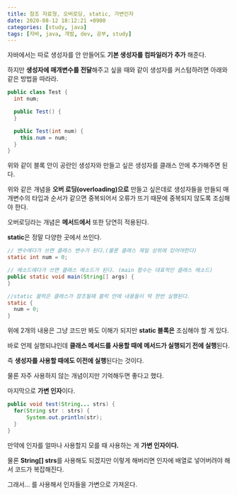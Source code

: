 ```yaml
---
title: 참조 자료형, 오버로딩, static, 가변인자
date: 2020-08-12 18:12:21 +0900
categories: [study, java]
tags: [자바, java, 개발, dev, 공부, study]
---
```


자바에서는 따로 생성자를 안 만들어도 **기본 생성자를 컴파일러가 추가** 해준다.

하지만 **생성자에 매개변수를 전달**해주고 싶을 때와 같이 생성자를 커스텀하려면 아래와 같은 방법을 따라라.

```java
public class Test {
  int num;

  public Test() {
  }

  public Test(int num) {
    this.num = num;
  }
}
```

위와 같이 블록 안이 공란인 생성자와 만들고 싶은 생성자를 클래스 안에 추가해주면 된다.

위와 같은 개념을 **오버 로딩(overloading)으로** 만들고 싶은데로 생성자들을 만들되 매개변수의 타입과 순서가 같으면 중복되어서 오류가 뜨기 때문에 중복되지 않도록 조심해야 한다.

오버로딩라는 개념은 **메서드에서** 또한 당연히 적용된다.

**static**은 정말 다양한 곳에서 쓰인다.

```java
// 변수에다가 쓰면 클래스 변수가 된다.(물론 클래스 제일 상위에 있어야한다)
static int num = 0;

// 메소드에다가 쓰면 클래스 메소드가 된다. (main 함수는 대표적인 클래스 메소드)
public static void main(String[] args) {
}

//static 블럭은 클래스가 참조될때 블럭 안에 내용들이 딱 한번 실행된다.
static {
  num = 0;
}
```

위에 2개의 내용은 그냥 코드만 봐도 이해가 되지만 **static 블록은** 조심해야 할 게 있다.

바로 언제 실행되냐인데 **클래스 메서드를 사용할 때에 메서드가 실행되기 전에 실행**된다.

즉 **생성자를 사용할 때에도 이전에 실행**된다는 것이다.

물론 자주 사용하지 않는 개념이지만 기억해두면 좋다고 했다.

마지막으로 **가변 인자**이다.

```java
public void test(String... strs) {
  for(String str : strs) {
      System.out.println(str);
  }
}
```

만약에 인자를 얼마나 사용할지 모를 때 사용하는 게 **가변 인자이다.**

물론 **String\[\] strs**를 사용해도 되겠지만 이렇게 해버리면 인자에 배열로 넣어버려야 해서 코드가 복잡해진다.

그래서... 를 사용해서 인자들을 가변으로 가져온다.
